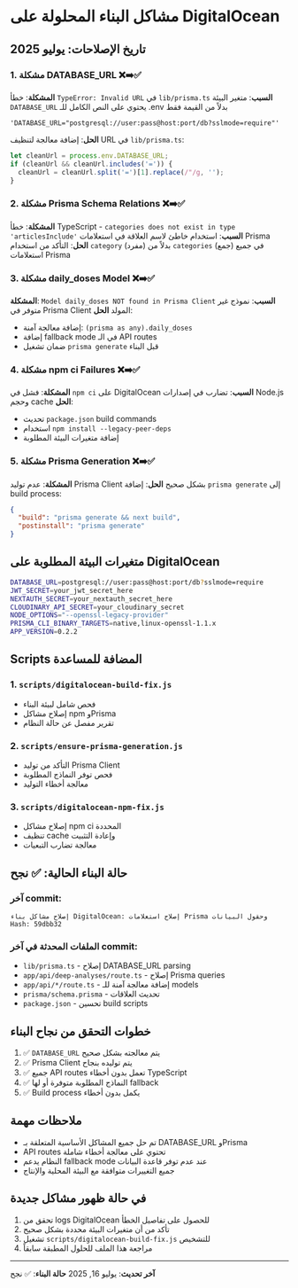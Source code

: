 # مشاكل البناء المحلولة على DigitalOcean

## تاريخ الإصلاحات: يوليو 2025

### 1. مشكلة DATABASE_URL ❌➡️✅
**المشكلة**: خطأ `TypeError: Invalid URL` في `lib/prisma.ts`
**السبب**: متغير البيئة `DATABASE_URL` يحتوي على النص الكامل للـ .env بدلاً من القيمة فقط
```
'DATABASE_URL="postgresql://user:pass@host:port/db?sslmode=require"'
```
**الحل**: إضافة معالجة لتنظيف URL في `lib/prisma.ts`:
```javascript
let cleanUrl = process.env.DATABASE_URL;
if (cleanUrl && cleanUrl.includes('=')) {
  cleanUrl = cleanUrl.split('=')[1].replace(/"/g, '');
}
```

### 2. مشكلة Prisma Schema Relations ❌➡️✅
**المشكلة**: خطأ TypeScript - `categories does not exist in type 'articlesInclude'`
**السبب**: استخدام خاطئ لاسم العلاقة في استعلامات Prisma
**الحل**: التأكد من استخدام `category` (مفرد) بدلاً من `categories` (جمع) في جميع استعلامات Prisma

### 3. مشكلة daily_doses Model ❌➡️✅
**المشكلة**: `Model daily_doses NOT found in Prisma Client`
**السبب**: نموذج غير متوفر في Prisma Client المولد
**الحل**: 
- إضافة معالجة آمنة: `(prisma as any).daily_doses`
- إضافة fallback mode في الـ API routes
- ضمان تشغيل `prisma generate` قبل البناء

### 4. مشكلة npm ci Failures ❌➡️✅
**المشكلة**: فشل في `npm ci` على DigitalOcean
**السبب**: تضارب في إصدارات Node.js وحجم cache
**الحل**: 
- تحديث `package.json` build commands
- استخدام `npm install --legacy-peer-deps`
- إضافة متغيرات البيئة المطلوبة

### 5. مشكلة Prisma Generation ❌➡️✅
**المشكلة**: عدم توليد Prisma Client بشكل صحيح
**الحل**: إضافة `prisma generate` إلى build process:
```json
{
  "build": "prisma generate && next build",
  "postinstall": "prisma generate"
}
```

## متغيرات البيئة المطلوبة على DigitalOcean

```bash
DATABASE_URL=postgresql://user:pass@host:port/db?sslmode=require
JWT_SECRET=your_jwt_secret_here
NEXTAUTH_SECRET=your_nextauth_secret_here
CLOUDINARY_API_SECRET=your_cloudinary_secret
NODE_OPTIONS="--openssl-legacy-provider"
PRISMA_CLI_BINARY_TARGETS=native,linux-openssl-1.1.x
APP_VERSION=0.2.2
```

## Scripts المضافة للمساعدة

### 1. `scripts/digitalocean-build-fix.js`
- فحص شامل لبيئة البناء
- إصلاح مشاكل npm وPrisma
- تقرير مفصل عن حالة النظام

### 2. `scripts/ensure-prisma-generation.js`
- التأكد من توليد Prisma Client
- فحص توفر النماذج المطلوبة
- معالجة أخطاء التوليد

### 3. `scripts/digitalocean-npm-fix.js`
- إصلاح مشاكل npm ci المحددة
- تنظيف cache وإعادة التثبيت
- معالجة تضارب التبعيات

## حالة البناء الحالية: ✅ نجح

### آخر commit:
```
إصلاح مشاكل بناء DigitalOcean: إصلاح استعلامات Prisma وحقول البيانات
Hash: 59dbb32
```

### الملفات المحدثة في آخر commit:
- `lib/prisma.ts` - إصلاح DATABASE_URL parsing
- `app/api/deep-analyses/route.ts` - إصلاح Prisma queries
- `app/api/*/route.ts` - إضافة معالجة آمنة للـ models
- `prisma/schema.prisma` - تحديث العلاقات
- `package.json` - تحسين build scripts

## خطوات التحقق من نجاح البناء

1. ✅ `DATABASE_URL` يتم معالجته بشكل صحيح
2. ✅ Prisma Client يتم توليده بنجاح
3. ✅ جميع API routes تعمل بدون أخطاء TypeScript
4. ✅ النماذج المطلوبة متوفرة أو لها fallback
5. ✅ Build process يكمل بدون أخطاء

## ملاحظات مهمة

- تم حل جميع المشاكل الأساسية المتعلقة بـ DATABASE_URL وPrisma
- API routes تحتوي على معالجة أخطاء شاملة
- النظام يدعم fallback mode عند عدم توفر قاعدة البيانات
- جميع التغييرات متوافقة مع البيئة المحلية والإنتاج

## في حالة ظهور مشاكل جديدة

1. تحقق من logs DigitalOcean للحصول على تفاصيل الخطأ
2. تأكد من أن متغيرات البيئة محددة بشكل صحيح
3. تشغيل `scripts/digitalocean-build-fix.js` للتشخيص
4. مراجعة هذا الملف للحلول المطبقة سابقاً

---
**آخر تحديث**: يوليو 16, 2025
**حالة البناء**: ✅ نجح 